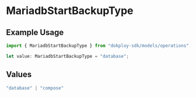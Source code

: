 # MariadbStartBackupType

## Example Usage

```typescript
import { MariadbStartBackupType } from "dokploy-sdk/models/operations";

let value: MariadbStartBackupType = "database";
```

## Values

```typescript
"database" | "compose"
```